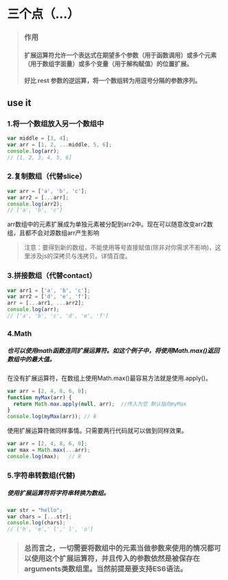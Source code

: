 # 三个点（...）
> ### 作用
> #### 扩展运算符允许一个表达式在期望多个参数（用于函数调用）或多个元素（用于数组字面量）或多个变量（用于解构赋值）的位置扩展。
> #### 好比 rest 参数的逆运算，将一个数组转为用逗号分隔的参数序列。

## use it

### 1.将一个数组放入另一个数组中
```javascript
var middle = [3, 4];
var arr = [1, 2, ...middle, 5, 6];
console.log(arr);
// [1, 2, 3, 4, 5, 6]
```

### 2.复制数组（代替slice）
```javascript
var arr = ['a', 'b', 'c'];
var arr2 = [...arr];
console.log(arr2);
// ['a', 'b', 'c']
```
arr数组中的元素扩展成为单独元素被分配到arr2中。现在可以随意改变arr2数组，且都不会对源数组arr产生影响
> 注意：要得到新的数组，不能使用等号直接赋值(除非对你需求不影响)，这里涉及js的深拷贝与浅拷贝。详情百度。

### 3.拼接数组（代替contact）
```javascript
var arr1 = ['a', 'b', 'c'];
var arr2 = ['d', 'e', 'f'];
arr = [...arr1, ...arr2];
console.log(arr);
// ['a', 'b', 'c', 'd', 'e', 'f']
```
### 4.Math
##### 也可以使用math函数连同扩展运算符。如这个例子中，将使用Math.max()返回数组中的最大值。
在没有扩展运算符，在数组上使用Math.max()最容易方法就是使用.apply()。
```javascript
var arr = [2, 4, 8, 6, 0];
function myMax(arr) {
  return Math.max.apply(null, arr);  //传入为空 默认指向myMax
}
console.log(myMax(arr)); // 8
```
使用扩展运算符做同样事情。只需要两行代码就可以做到同样效果。
```javascript
var arr = [2, 4, 8, 6, 0];
var max = Math.max(...arr);
console.log(max);   // 8
```

### 5.字符串转数组(代替)
##### 使用扩展运算符将字符串转换为数组。
```javascript
var str = "hello";
var chars = [...str];
console.log(chars); 
// ['h', 'e',' l',' l', 'o']
```




> ### 总而言之，一切需要将数组中的元素当做参数来使用的情况都可以使用这个扩展运算符，并且传入的参数依然是被保存在arguments类数组里。当然前提是要支持ES6语法。